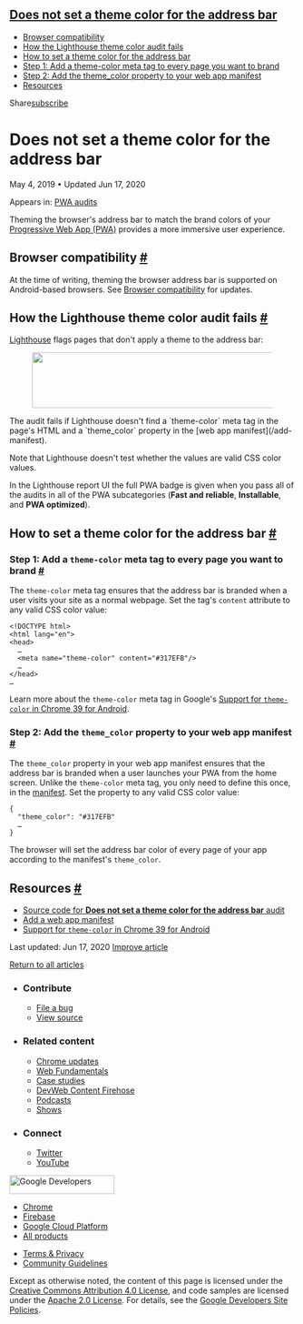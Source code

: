 ## <a href="#does-not-set-a-theme-color-for-the-address-bar" class="w-toc__header--link">Does not set a theme color for the address bar</a>

- [Browser compatibility](#browser-compatibility)
- [How the Lighthouse theme color audit fails](#how-the-lighthouse-theme-color-audit-fails)
- [How to set a theme color for the address bar](#how-to-set-a-theme-color-for-the-address-bar)
- [Step 1: Add a theme-color meta tag to every page you want to brand](#step-1:-add-a-theme-color-meta-tag-to-every-page-you-want-to-brand)
- [Step 2: Add the theme_color property to your web app manifest](#step-2:-add-the-theme_color-property-to-your-web-app-manifest)
- [Resources](#resources)

Share<a href="/newsletter/" class="gc-analytics-event w-actions__fab w-actions__fab--subscribe"><span>subscribe</span></a>

# Does not set a theme color for the address bar

May 4, 2019 <span class="w-author__separator">•</span> Updated Jun 17, 2020

<span class="w-post-signpost__title">Appears in:</span> <a href="/lighthouse-pwa" class="w-post-signpost__link">PWA audits</a>

Theming the browser's address bar to match the brand colors of your [Progressive Web App (PWA)](/discover-installable) provides a more immersive user experience.

## Browser compatibility <a href="#browser-compatibility" class="w-headline-link">#</a>

At the time of writing, theming the browser address bar is supported on Android-based browsers. See [Browser compatibility](https://developer.mozilla.org/docs/Web/Manifest/theme_color#Browser_compatibility) for updates.

## How the Lighthouse theme color audit fails <a href="#how-the-lighthouse-theme-color-audit-fails" class="w-headline-link">#</a>

[Lighthouse](https://developers.google.com/web/tools/lighthouse/) flags pages that don't apply a theme to the address bar:

<figure><img src="https://web-dev.imgix.net/image/tcFciHGuF3MxnTr1y5ue01OGLBn2/YadFSuw8denjl1hhnvFs.png?auto=format" class="w-screenshot" sizes="(min-width: 800px) 800px, calc(100vw - 48px)" srcset="https://web-dev.imgix.net/image/tcFciHGuF3MxnTr1y5ue01OGLBn2/YadFSuw8denjl1hhnvFs.png?auto=format&amp;w=200 200w, https://web-dev.imgix.net/image/tcFciHGuF3MxnTr1y5ue01OGLBn2/YadFSuw8denjl1hhnvFs.png?auto=format&amp;w=228 228w, https://web-dev.imgix.net/image/tcFciHGuF3MxnTr1y5ue01OGLBn2/YadFSuw8denjl1hhnvFs.png?auto=format&amp;w=260 260w, https://web-dev.imgix.net/image/tcFciHGuF3MxnTr1y5ue01OGLBn2/YadFSuw8denjl1hhnvFs.png?auto=format&amp;w=296 296w, https://web-dev.imgix.net/image/tcFciHGuF3MxnTr1y5ue01OGLBn2/YadFSuw8denjl1hhnvFs.png?auto=format&amp;w=338 338w, https://web-dev.imgix.net/image/tcFciHGuF3MxnTr1y5ue01OGLBn2/YadFSuw8denjl1hhnvFs.png?auto=format&amp;w=385 385w, https://web-dev.imgix.net/image/tcFciHGuF3MxnTr1y5ue01OGLBn2/YadFSuw8denjl1hhnvFs.png?auto=format&amp;w=439 439w, https://web-dev.imgix.net/image/tcFciHGuF3MxnTr1y5ue01OGLBn2/YadFSuw8denjl1hhnvFs.png?auto=format&amp;w=500 500w, https://web-dev.imgix.net/image/tcFciHGuF3MxnTr1y5ue01OGLBn2/YadFSuw8denjl1hhnvFs.png?auto=format&amp;w=571 571w, https://web-dev.imgix.net/image/tcFciHGuF3MxnTr1y5ue01OGLBn2/YadFSuw8denjl1hhnvFs.png?auto=format&amp;w=650 650w, https://web-dev.imgix.net/image/tcFciHGuF3MxnTr1y5ue01OGLBn2/YadFSuw8denjl1hhnvFs.png?auto=format&amp;w=741 741w, https://web-dev.imgix.net/image/tcFciHGuF3MxnTr1y5ue01OGLBn2/YadFSuw8denjl1hhnvFs.png?auto=format&amp;w=845 845w, https://web-dev.imgix.net/image/tcFciHGuF3MxnTr1y5ue01OGLBn2/YadFSuw8denjl1hhnvFs.png?auto=format&amp;w=964 964w, https://web-dev.imgix.net/image/tcFciHGuF3MxnTr1y5ue01OGLBn2/YadFSuw8denjl1hhnvFs.png?auto=format&amp;w=1098 1098w, https://web-dev.imgix.net/image/tcFciHGuF3MxnTr1y5ue01OGLBn2/YadFSuw8denjl1hhnvFs.png?auto=format&amp;w=1252 1252w, https://web-dev.imgix.net/image/tcFciHGuF3MxnTr1y5ue01OGLBn2/YadFSuw8denjl1hhnvFs.png?auto=format&amp;w=1428 1428w, https://web-dev.imgix.net/image/tcFciHGuF3MxnTr1y5ue01OGLBn2/YadFSuw8denjl1hhnvFs.png?auto=format&amp;w=1600 1600w" width="800" height="98" /></figure>The audit fails if Lighthouse doesn't find a `theme-color` meta tag in the page's HTML and a `theme_color` property in the [web app manifest](/add-manifest).

Note that Lighthouse doesn't test whether the values are valid CSS color values.

In the Lighthouse report UI the full PWA badge is given when you pass all of the audits in all of the PWA subcategories (**Fast and reliable**, **Installable**, and **PWA optimized**).

## How to set a theme color for the address bar <a href="#how-to-set-a-theme-color-for-the-address-bar" class="w-headline-link">#</a>

### Step 1: Add a `theme-color` meta tag to every page you want to brand <a href="#step-1:-add-a-theme-color-meta-tag-to-every-page-you-want-to-brand" class="w-headline-link">#</a>

The `theme-color` meta tag ensures that the address bar is branded when a user visits your site as a normal webpage. Set the tag's `content` attribute to any valid CSS color value:

    <!DOCTYPE html>
    <html lang="en">
    <head>
      …
      <meta name="theme-color" content="#317EFB"/>
      …
    </head>
    …

Learn more about the `theme-color` meta tag in Google's [Support for `theme-color` in Chrome 39 for Android](https://developers.google.com/web/updates/2014/11/Support-for-theme-color-in-Chrome-39-for-Android).

### Step 2: Add the `theme_color` property to your web app manifest <a href="#step-2:-add-the-theme_color-property-to-your-web-app-manifest" class="w-headline-link">#</a>

The `theme_color` property in your web app manifest ensures that the address bar is branded when a user launches your PWA from the home screen. Unlike the `theme-color` meta tag, you only need to define this once, in the [manifest](/add-manifest). Set the property to any valid CSS color value:

    {
      "theme_color": "#317EFB"
      …
    }

The browser will set the address bar color of every page of your app according to the manifest's `theme_color`.

## Resources <a href="#resources" class="w-headline-link">#</a>

- [Source code for **Does not set a theme color for the address bar** audit](https://github.com/GoogleChrome/lighthouse/blob/master/lighthouse-core/audits/themed-omnibox.js)
- [Add a web app manifest](/add-manifest)
- [Support for `theme-color` in Chrome 39 for Android](https://developers.google.com/web/updates/2014/11/Support-for-theme-color-in-Chrome-39-for-Android)

<span class="w-mr--sm">Last updated: Jun 17, 2020 </span>[Improve article](https://github.com/GoogleChrome/web.dev/blob/master/src/site/content/en/lighthouse-pwa/themed-omnibox/index.md)

<a href="/lighthouse-pwa" class="gc-analytics-event w-article-navigation__link w-article-navigation__link--back w-article-navigation__link--single">Return to all articles</a>

- ### Contribute

  - <a href="https://github.com/GoogleChrome/web.dev/issues/new?assignees=&amp;labels=bug&amp;template=bug_report.md&amp;title=" class="w-footer__linkbox-link">File a bug</a>
  - <a href="https://github.com/googlechrome/web.dev" class="w-footer__linkbox-link">View source</a>

- ### Related content

  - <a href="https://blog.chromium.org/" class="w-footer__linkbox-link">Chrome updates</a>
  - <a href="https://developers.google.com/web/" class="w-footer__linkbox-link">Web Fundamentals</a>
  - <a href="https://developers.google.com/web/showcase/" class="w-footer__linkbox-link">Case studies</a>
  - <a href="https://devwebfeed.appspot.com/" class="w-footer__linkbox-link">DevWeb Content Firehose</a>
  - <a href="/podcasts/" class="w-footer__linkbox-link">Podcasts</a>
  - <a href="/shows/" class="w-footer__linkbox-link">Shows</a>

- ### Connect

  - <a href="https://www.twitter.com/ChromiumDev" class="w-footer__linkbox-link">Twitter</a>
  - <a href="https://www.youtube.com/user/ChromeDevelopers" class="w-footer__linkbox-link">YouTube</a>

<a href="https://developers.google.com/" class="w-footer__utility-logo-link"><img src="/images/lockup-color.png" alt="Google Developers" class="w-footer__utility-logo" width="185" height="33" /></a>

- <a href="https://developer.chrome.com/" class="w-footer__utility-link">Chrome</a>
- <a href="https://firebase.google.com/" class="w-footer__utility-link">Firebase</a>
- <a href="https://cloud.google.com/" class="w-footer__utility-link">Google Cloud Platform</a>
- <a href="https://developers.google.com/products" class="w-footer__utility-link">All products</a>

<!-- -->

- <a href="https://policies.google.com/" class="w-footer__utility-link">Terms &amp; Privacy</a>
- <a href="/community-guidelines/" class="w-footer__utility-link">Community Guidelines</a>

Except as otherwise noted, the content of this page is licensed under the [Creative Commons Attribution 4.0 License](https://creativecommons.org/licenses/by/4.0/), and code samples are licensed under the [Apache 2.0 License](https://www.apache.org/licenses/LICENSE-2.0). For details, see the [Google Developers Site Policies](https://developers.google.com/terms/site-policies).
